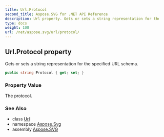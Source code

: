 ```yaml
---
title: Url.Protocol
second_title: Aspose.SVG for .NET API Reference
description: Url property. Gets or sets a string representation for the specified URL schema
type: docs
weight: 100
url: /net/aspose.svg/url/protocol/
---
```

## Url.Protocol property

Gets or sets a string representation for the specified URL schema.

```csharp
public string Protocol { get; set; }
```

### Property Value

The protocol.

### See Also

* class [Url](../)
* namespace [Aspose.Svg](../../../aspose.svg/)
* assembly [Aspose.SVG](../../../)
